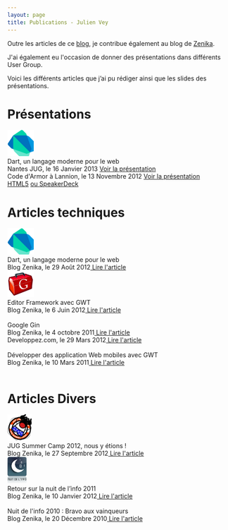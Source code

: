 ```yaml
---
layout: page
title: Publications - Julien Vey
---
```


<p class="lead">Outre les articles de ce <a href="/index.html">blog</a>, je contribue également au blog de <a href="http://blog.zenika.com">Zenika</a>.</p>
<p class="lead">J'ai également eu l'occasion de donner des présentations dans différents User Group.</p> 
<p class="lead">Voici les différents articles que j’ai pu rédiger ainsi que les slides des présentations.</p>


<h1>Présentations</h1>

<div class="row">
	<div class="span2"><img class="well" src="./assets/img/dartlang-60.png" alt="Dartlang"></div>
	<div class="span10">
		<span class="lead">Dart, un langage moderne pour le web</span><br>
		<span class="muted">Nantes JUG, le 16 Janvier 2013</span>&nbsp;<a href="/presentations/dart-nantes-jug/">Voir la présentation</a><br>
		<span class="muted">Code d'Armor à Lannion, le 13 Novembre 2012</span>&nbsp;<a href="/presentations/dart-code-armor/">Voir la présentation HTML5</a>&nbsp;<a href="https://speakerdeck.com/julienvey/dart-un-langage-moderne-pour-le-web#/">ou SpeakerDeck</a><br>	
	</div>
</div>
<h1>Articles techniques</h1>

<div class="row">
	<div class="span2"><img class="well" src="./assets/img/dartlang-60.png" alt="Dartlang"></div>
	<div class="span10">
		<span class="lead">Dart, un langage moderne pour le web</span><br>
		<span class="muted">Blog Zenika, le 29 Août 2012</span><a href="http://blog.zenika.com/index.php?post/2012/08/29/Dart-un-langage-moderne-pour-le-web"> Lire l'article</a><br>
	</div>
</div>

<div class="row">
	<div class="span2"><img class="well" src="./assets/img/gwt-logo-60.png" alt="GWT"></div>
	<div class="span10">
		<span class="lead">Editor Framework avec GWT</span><br>
		<span class="muted">Blog Zenika, le 6 Juin 2012</span><a href="http://blog.zenika.com/index.php?post/2012/06/06/Editor-Framework-avec-GWT"> Lire l'article</a><br>
		<br>
		<span class="lead">Google Gin</span><br>
		<span class="muted">Blog Zenika, le 4 octobre 2011</span><a href="http://blog.zenika.com/index.php?post/2011/09/27/Google-Gin"> Lire l'article</a><br>
		<span class="muted">Developpez.com, le 29 Mars 2012</span><a href="http://zenika.developpez.com/articles/java/frameworks/googlegin/"> Lire l'article</a><br>
		<br>
		<span class="lead">Développer des application Web mobiles avec GWT</span><br>
		<span class="muted">Blog Zenika, le 10 Mars 2011</span><a href="http://blog.zenika.com/index.php?post/2010/12/24/Developper-des-applications-web-mobile-avec-GWT-et-JQuery"> Lire l'article</a><br>
	</div>
</div>
<br>
<h1>Articles Divers</h1>

<div class="row">
	<div class="span2"><img class="well" src="./assets/img/jugsummercamp-60.png" alt="JUG Summer Camp"></div>
	<div class="span10">
		<span class="lead">JUG Summer Camp 2012, nous y étions !</span><br>
		<span class="muted">Blog Zenika, le 27 Septembre 2012</span><a href="http://blog.zenika.com/index.php?post/2012/09/18/JUG-Summer-Camp-2012%2C-nous-y-%C3%A9tions-%21"> Lire l'article</a><br>
	</div>
</div>

<div class="row">
	<div class="span2"><img class="well" src="./assets/img/nuitinfo-60.png" alt="Nuit de l'info"></div>
	<div class="span10">
		<span class="lead">Retour sur la nuit de l’info 2011</span><br>
		<span class="muted">Blog Zenika, le 10 Janvier 2012</span><a href="http://blog.zenika.com/index.php?post/2012/01/09/Retour-sur-la-Nuit-de-l-info-2011"> Lire l'article</a><br>
		<br>
		<span class="lead">Nuit de l'info 2010 : Bravo aux vainqueurs</span><br>
		<span class="muted">Blog Zenika, le 20 Décembre 2010</span><a href="http://blog.zenika.com/index.php?post/2010/12/03/Nuit-de-l-info-2010-%3A-Bravo-aux-vainqueurs2"> Lire l'article</a><br>
	</div>
</div>